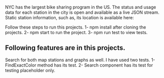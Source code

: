 NYC has the largest bike sharing program in the US. The status and usage data for each station in the city is open and available as a live JSON stream.
Static station information, such as, its location is available here:

Follow these steps to run this projects.
  1- npm install after cloning the projects.
  2- npm start to run the project.
  3- npm run test to view tests.
  
<h2>Following features are in this projects.</h2>

Search for both map stations and graphs as well.
I have used two tests.
  1- FindExactColor method has its test.
  2- Search component has its test for testing placeholder only.

